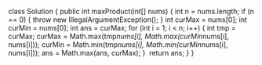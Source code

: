 class Solution {
public int maxProduct(int[] nums) {
int n = nums.length;
if (n == 0) {
throw new IllegalArgumentException();
}
int curMax = nums[0];
int curMin = nums[0];
int ans = curMax;
for (int i = 1; i < n; i++) {
int tmp = curMax;
curMax = Math.max(tmp*nums[i], Math.max(curMin*nums[i], nums[i]));
curMin = Math.min(tmp*nums[i], Math.min(curMin*nums[i], nums[i]));
ans = Math.max(ans, curMax);
}
​
return ans;
}
}